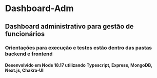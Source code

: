 # Dashboard-Adm

## Dashboard administrativo para gestão de funcionários

### Orientações para execução e testes estão dentro das pastas backend e frontend

#### Desenvolvido em Node 18.17 utilizando Typescript, Express, MongoDB, Next.js, Chakra-UI